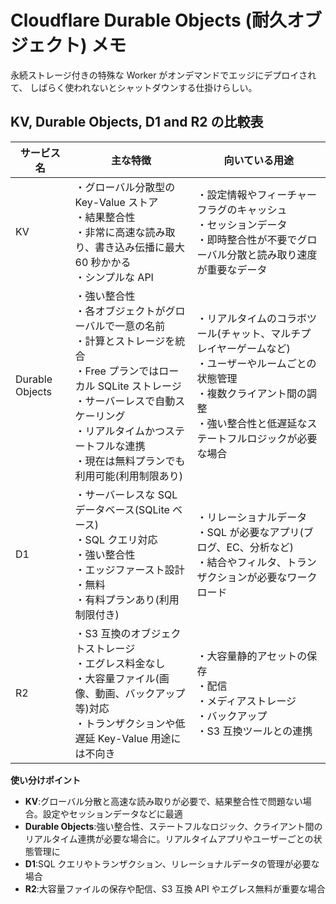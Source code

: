 # Cloudflare Durable Objects (耐久オブジェクト) メモ

永続ストレージ付きの特殊な Worker がオンデマンドでエッジにデプロイされて、
しばらく使われないとシャットダウンする仕掛けらしい。

## KV, Durable Objects, D1 and R2 の比較表

| サービス名      | 主な特徴                                                                                                                                                                                                                                                        | 向いている用途                                                                                                                                                                                 |
| --------------- | --------------------------------------------------------------------------------------------------------------------------------------------------------------------------------------------------------------------------------------------------------------- | ---------------------------------------------------------------------------------------------------------------------------------------------------------------------------------------------- |
| KV              | ・グローバル分散型の Key-Value ストア<br>・結果整合性<br>・非常に高速な読み取り、書き込み伝播に最大 60 秒かかる<br>・シンプルな API                                                                                                                             | ・設定情報やフィーチャーフラグのキャッシュ<br>・セッションデータ<br>・即時整合性が不要でグローバル分散と読み取り速度が重要なデータ                                                             |
| Durable Objects | ・強い整合性<br>・各オブジェクトがグローバルで一意の名前<br>・計算とストレージを統合<br>・Free プランではローカル SQLite ストレージ<br>・サーバーレスで自動スケーリング<br>・リアルタイムかつステートフルな連携<br>・現在は無料プランでも利用可能(利用制限あり) | ・リアルタイムのコラボツール(チャット、マルチプレイヤーゲームなど)<br>・ユーザーやルームごとの状態管理<br>・複数クライアント間の調整<br>・強い整合性と低遅延なステートフルロジックが必要な場合 |
| D1              | ・サーバーレスな SQL データベース(SQLite ベース)<br>・SQL クエリ対応<br>・強い整合性<br>・エッジファースト設計<br>・無料<br>・有料プランあり(利用制限付き)                                                                                                      | ・リレーショナルデータ<br>・SQL が必要なアプリ(ブログ、EC、分析など)<br>・結合やフィルタ、トランザクションが必要なワークロード                                                                 |
| R2              | ・S3 互換のオブジェクトストレージ<br>・エグレス料金なし<br>・大容量ファイル(画像、動画、バックアップ等)対応<br>・トランザクションや低遅延 Key-Value 用途には不向き                                                                                              | ・大容量静的アセットの保存<br>・配信<br>・メディアストレージ<br>・バックアップ<br>・S3 互換ツールとの連携                                                                                      |

**使い分けポイント**

- **KV**:グローバル分散と高速な読み取りが必要で、結果整合性で問題ない場合。設定やセッションデータなどに最適
- **Durable Objects**:強い整合性、ステートフルなロジック、クライアント間のリアルタイム連携が必要な場合に。リアルタイムアプリやユーザーごとの状態管理に
- **D1**:SQL クエリやトランザクション、リレーショナルデータの管理が必要な場合
- **R2**:大容量ファイルの保存や配信、S3 互換 API やエグレス無料が重要な場合

